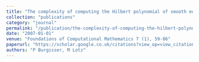 ```yaml
---
title: "The complexity of computing the Hilbert polynomial of smooth equidimensional complex projective varieties"
collection: "publications"
category: "journal"
permalink: "/publication/the-complexity-of-computing-the-hilbert-polynomial-of-smooth-equidimensional-complex-projective-varieties"
date: "2007-01-01"
venue: "Foundations of Computational Mathematics 7 (1), 59-86"
paperurl: "https://scholar.google.co.uk/citations?view_op=view_citation&hl=en&user=ALeJ0sAAAAAJ&pagesize=100&sortby=pubdate&citation_for_view=ALeJ0sAAAAAJ:2osOgNQ5qMEC"
authors: "P Burgisser, M Lotz"
---
```


